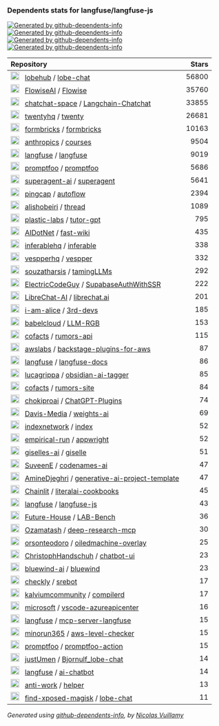 ### Dependents stats for langfuse/langfuse-js

[![Generated by github-dependents-info](https://img.shields.io/static/v1?label=Used%20by&message=106&color=informational&logo=slickpic)](https://github.com/langfuse/langfuse-js/network/dependents)
[![Generated by github-dependents-info](https://img.shields.io/static/v1?label=Used%20by%20(public)&message=106&color=informational&logo=slickpic)](https://github.com/langfuse/langfuse-js/network/dependents)
[![Generated by github-dependents-info](https://img.shields.io/static/v1?label=Used%20by%20(private)&message=-106&color=informational&logo=slickpic)](https://github.com/langfuse/langfuse-js/network/dependents)
[![Generated by github-dependents-info](https://img.shields.io/static/v1?label=Used%20by%20(stars)&message=88586&color=informational&logo=slickpic)](https://github.com/langfuse/langfuse-js/network/dependents)

| Repository | Stars  |
| :--------  | -----: |
|<img class="avatar mr-2" src="https://avatars.githubusercontent.com/u/131470832?s=40&v=4" width="20" height="20" alt="">  &nbsp; [lobehub](https://github.com/lobehub) / [lobe-chat](https://github.com/lobehub/lobe-chat) | 56800 |
|<img class="avatar mr-2" src="https://avatars.githubusercontent.com/u/128289781?s=40&v=4" width="20" height="20" alt="">  &nbsp; [FlowiseAI](https://github.com/FlowiseAI) / [Flowise](https://github.com/FlowiseAI/Flowise) | 35760 |
|<img class="avatar mr-2" src="https://avatars.githubusercontent.com/u/139558948?s=40&v=4" width="20" height="20" alt="">  &nbsp; [chatchat-space](https://github.com/chatchat-space) / [Langchain-Chatchat](https://github.com/chatchat-space/Langchain-Chatchat) | 33855 |
|<img class="avatar mr-2" src="https://avatars.githubusercontent.com/u/119600397?s=40&v=4" width="20" height="20" alt="">  &nbsp; [twentyhq](https://github.com/twentyhq) / [twenty](https://github.com/twentyhq/twenty) | 26681 |
|<img class="avatar mr-2" src="https://avatars.githubusercontent.com/u/105877416?s=40&v=4" width="20" height="20" alt="">  &nbsp; [formbricks](https://github.com/formbricks) / [formbricks](https://github.com/formbricks/formbricks) | 10163 |
|<img class="avatar mr-2" src="https://avatars.githubusercontent.com/u/76263028?s=40&v=4" width="20" height="20" alt="">  &nbsp; [anthropics](https://github.com/anthropics) / [courses](https://github.com/anthropics/courses) | 9504 |
|<img class="avatar mr-2" src="https://avatars.githubusercontent.com/u/134601687?s=40&v=4" width="20" height="20" alt="">  &nbsp; [langfuse](https://github.com/langfuse) / [langfuse](https://github.com/langfuse/langfuse) | 9019 |
|<img class="avatar mr-2" src="https://avatars.githubusercontent.com/u/137907881?s=40&v=4" width="20" height="20" alt="">  &nbsp; [promptfoo](https://github.com/promptfoo) / [promptfoo](https://github.com/promptfoo/promptfoo) | 5686 |
|<img class="avatar mr-2" src="https://avatars.githubusercontent.com/u/152537519?s=40&v=4" width="20" height="20" alt="">  &nbsp; [superagent-ai](https://github.com/superagent-ai) / [superagent](https://github.com/superagent-ai/superagent) | 5641 |
|<img class="avatar mr-2" src="https://avatars.githubusercontent.com/u/11855343?s=40&v=4" width="20" height="20" alt="">  &nbsp; [pingcap](https://github.com/pingcap) / [autoflow](https://github.com/pingcap/autoflow) | 2394 |
|<img class="avatar mr-2" src="https://avatars.githubusercontent.com/u/18422723?s=40&v=4" width="20" height="20" alt="">  &nbsp; [alishobeiri](https://github.com/alishobeiri) / [thread](https://github.com/alishobeiri/thread) | 1089 |
|<img class="avatar mr-2" src="https://avatars.githubusercontent.com/u/123981229?s=40&v=4" width="20" height="20" alt="">  &nbsp; [plastic-labs](https://github.com/plastic-labs) / [tutor-gpt](https://github.com/plastic-labs/tutor-gpt) | 795 |
|<img class="avatar mr-2" src="https://avatars.githubusercontent.com/u/163431636?s=40&v=4" width="20" height="20" alt="">  &nbsp; [AIDotNet](https://github.com/AIDotNet) / [fast-wiki](https://github.com/AIDotNet/fast-wiki) | 435 |
|<img class="avatar mr-2" src="https://avatars.githubusercontent.com/u/170831637?s=40&v=4" width="20" height="20" alt="">  &nbsp; [inferablehq](https://github.com/inferablehq) / [inferable](https://github.com/inferablehq/inferable) | 338 |
|<img class="avatar mr-2" src="https://avatars.githubusercontent.com/u/154247157?s=40&v=4" width="20" height="20" alt="">  &nbsp; [vespperhq](https://github.com/vespperhq) / [vespper](https://github.com/vespperhq/vespper) | 332 |
|<img class="avatar mr-2" src="https://avatars.githubusercontent.com/u/15125613?s=40&v=4" width="20" height="20" alt="">  &nbsp; [souzatharsis](https://github.com/souzatharsis) / [tamingLLMs](https://github.com/souzatharsis/tamingLLMs) | 292 |
|<img class="avatar mr-2" src="https://avatars.githubusercontent.com/u/137044109?s=40&v=4" width="20" height="20" alt="">  &nbsp; [ElectricCodeGuy](https://github.com/ElectricCodeGuy) / [SupabaseAuthWithSSR](https://github.com/ElectricCodeGuy/SupabaseAuthWithSSR) | 222 |
|<img class="avatar mr-2" src="https://avatars.githubusercontent.com/u/169401942?s=40&v=4" width="20" height="20" alt="">  &nbsp; [LibreChat-AI](https://github.com/LibreChat-AI) / [librechat.ai](https://github.com/LibreChat-AI/librechat.ai) | 201 |
|<img class="avatar mr-2" src="https://avatars.githubusercontent.com/u/148684274?s=40&v=4" width="20" height="20" alt="">  &nbsp; [i-am-alice](https://github.com/i-am-alice) / [3rd-devs](https://github.com/i-am-alice/3rd-devs) | 185 |
|<img class="avatar mr-2" src="https://avatars.githubusercontent.com/u/104478511?s=40&v=4" width="20" height="20" alt="">  &nbsp; [babelcloud](https://github.com/babelcloud) / [LLM-RGB](https://github.com/babelcloud/LLM-RGB) | 153 |
|<img class="avatar mr-2" src="https://avatars.githubusercontent.com/u/26894329?s=40&v=4" width="20" height="20" alt="">  &nbsp; [cofacts](https://github.com/cofacts) / [rumors-api](https://github.com/cofacts/rumors-api) | 115 |
|<img class="avatar mr-2" src="https://avatars.githubusercontent.com/u/3299148?s=40&v=4" width="20" height="20" alt="">  &nbsp; [awslabs](https://github.com/awslabs) / [backstage-plugins-for-aws](https://github.com/awslabs/backstage-plugins-for-aws) | 87 |
|<img class="avatar mr-2" src="https://avatars.githubusercontent.com/u/134601687?s=40&v=4" width="20" height="20" alt="">  &nbsp; [langfuse](https://github.com/langfuse) / [langfuse-docs](https://github.com/langfuse/langfuse-docs) | 86 |
|<img class="avatar mr-2" src="https://avatars.githubusercontent.com/u/25649282?s=40&v=4" width="20" height="20" alt="">  &nbsp; [lucagrippa](https://github.com/lucagrippa) / [obsidian-ai-tagger](https://github.com/lucagrippa/obsidian-ai-tagger) | 85 |
|<img class="avatar mr-2" src="https://avatars.githubusercontent.com/u/26894329?s=40&v=4" width="20" height="20" alt="">  &nbsp; [cofacts](https://github.com/cofacts) / [rumors-site](https://github.com/cofacts/rumors-site) | 84 |
|<img class="avatar mr-2" src="https://avatars.githubusercontent.com/u/128912789?s=40&v=4" width="20" height="20" alt="">  &nbsp; [chokiproai](https://github.com/chokiproai) / [ChatGPT-Plugins](https://github.com/chokiproai/ChatGPT-Plugins) | 74 |
|<img class="avatar mr-2" src="https://avatars.githubusercontent.com/u/171450329?s=40&v=4" width="20" height="20" alt="">  &nbsp; [Davis-Media](https://github.com/Davis-Media) / [weights-ai](https://github.com/Davis-Media/weights-ai) | 69 |
|<img class="avatar mr-2" src="https://avatars.githubusercontent.com/u/52932082?s=40&v=4" width="20" height="20" alt="">  &nbsp; [indexnetwork](https://github.com/indexnetwork) / [index](https://github.com/indexnetwork/index) | 52 |
|<img class="avatar mr-2" src="https://avatars.githubusercontent.com/u/153584155?s=40&v=4" width="20" height="20" alt="">  &nbsp; [empirical-run](https://github.com/empirical-run) / [appwright](https://github.com/empirical-run/appwright) | 52 |
|<img class="avatar mr-2" src="https://avatars.githubusercontent.com/u/187584218?s=40&v=4" width="20" height="20" alt="">  &nbsp; [giselles-ai](https://github.com/giselles-ai) / [giselle](https://github.com/giselles-ai/giselle) | 51 |
|<img class="avatar mr-2" src="https://avatars.githubusercontent.com/u/75742713?s=40&v=4" width="20" height="20" alt="">  &nbsp; [SuveenE](https://github.com/SuveenE) / [codenames-ai](https://github.com/SuveenE/codenames-ai) | 47 |
|<img class="avatar mr-2" src="https://avatars.githubusercontent.com/u/32715913?s=40&v=4" width="20" height="20" alt="">  &nbsp; [AmineDjeghri](https://github.com/AmineDjeghri) / [generative-ai-project-template](https://github.com/AmineDjeghri/generative-ai-project-template) | 47 |
|<img class="avatar mr-2" src="https://avatars.githubusercontent.com/u/128686189?s=40&v=4" width="20" height="20" alt="">  &nbsp; [Chainlit](https://github.com/Chainlit) / [literalai-cookbooks](https://github.com/Chainlit/literalai-cookbooks) | 45 |
|<img class="avatar mr-2" src="https://avatars.githubusercontent.com/u/134601687?s=40&v=4" width="20" height="20" alt="">  &nbsp; [langfuse](https://github.com/langfuse) / [langfuse-js](https://github.com/langfuse/langfuse-js) | 43 |
|<img class="avatar mr-2" src="https://avatars.githubusercontent.com/u/131727825?s=40&v=4" width="20" height="20" alt="">  &nbsp; [Future-House](https://github.com/Future-House) / [LAB-Bench](https://github.com/Future-House/LAB-Bench) | 36 |
|<img class="avatar mr-2" src="https://avatars.githubusercontent.com/u/90278288?s=40&v=4" width="20" height="20" alt="">  &nbsp; [Ozamatash](https://github.com/Ozamatash) / [deep-research-mcp](https://github.com/Ozamatash/deep-research-mcp) | 30 |
|<img class="avatar mr-2" src="https://avatars.githubusercontent.com/u/1328983?s=40&v=4" width="20" height="20" alt="">  &nbsp; [orsonteodoro](https://github.com/orsonteodoro) / [oiledmachine-overlay](https://github.com/orsonteodoro/oiledmachine-overlay) | 25 |
|<img class="avatar mr-2" src="https://avatars.githubusercontent.com/u/69692985?s=40&v=4" width="20" height="20" alt="">  &nbsp; [ChristophHandschuh](https://github.com/ChristophHandschuh) / [chatbot-ui](https://github.com/ChristophHandschuh/chatbot-ui) | 23 |
|<img class="avatar mr-2" src="https://avatars.githubusercontent.com/u/165986000?s=40&v=4" width="20" height="20" alt="">  &nbsp; [bluewind-ai](https://github.com/bluewind-ai) / [bluewind](https://github.com/bluewind-ai/bluewind) | 23 |
|<img class="avatar mr-2" src="https://avatars.githubusercontent.com/u/25982255?s=40&v=4" width="20" height="20" alt="">  &nbsp; [checkly](https://github.com/checkly) / [srebot](https://github.com/checkly/srebot) | 17 |
|<img class="avatar mr-2" src="https://avatars.githubusercontent.com/u/115334294?s=40&v=4" width="20" height="20" alt="">  &nbsp; [kalviumcommunity](https://github.com/kalviumcommunity) / [compilerd](https://github.com/kalviumcommunity/compilerd) | 17 |
|<img class="avatar mr-2" src="https://avatars.githubusercontent.com/u/6154722?s=40&v=4" width="20" height="20" alt="">  &nbsp; [microsoft](https://github.com/microsoft) / [vscode-azureapicenter](https://github.com/microsoft/vscode-azureapicenter) | 16 |
|<img class="avatar mr-2" src="https://avatars.githubusercontent.com/u/134601687?s=40&v=4" width="20" height="20" alt="">  &nbsp; [langfuse](https://github.com/langfuse) / [mcp-server-langfuse](https://github.com/langfuse/mcp-server-langfuse) | 15 |
|<img class="avatar mr-2" src="https://avatars.githubusercontent.com/u/74597894?s=40&v=4" width="20" height="20" alt="">  &nbsp; [minorun365](https://github.com/minorun365) / [aws-level-checker](https://github.com/minorun365/aws-level-checker) | 15 |
|<img class="avatar mr-2" src="https://avatars.githubusercontent.com/u/137907881?s=40&v=4" width="20" height="20" alt="">  &nbsp; [promptfoo](https://github.com/promptfoo) / [promptfoo-action](https://github.com/promptfoo/promptfoo-action) | 15 |
|<img class="avatar mr-2" src="https://avatars.githubusercontent.com/u/23255129?s=40&v=4" width="20" height="20" alt="">  &nbsp; [justUmen](https://github.com/justUmen) / [Bjornulf_lobe-chat](https://github.com/justUmen/Bjornulf_lobe-chat) | 14 |
|<img class="avatar mr-2" src="https://avatars.githubusercontent.com/u/134601687?s=40&v=4" width="20" height="20" alt="">  &nbsp; [langfuse](https://github.com/langfuse) / [ai-chatbot](https://github.com/langfuse/ai-chatbot) | 14 |
|<img class="avatar mr-2" src="https://avatars.githubusercontent.com/u/1178890?s=40&v=4" width="20" height="20" alt="">  &nbsp; [anti-work](https://github.com/anti-work) / [helper](https://github.com/anti-work/helper) | 13 |
|<img class="avatar mr-2" src="https://avatars.githubusercontent.com/u/38677638?s=40&v=4" width="20" height="20" alt="">  &nbsp; [find-xposed-magisk](https://github.com/find-xposed-magisk) / [lobe-chat](https://github.com/find-xposed-magisk/lobe-chat) | 11 |

_Generated using [github-dependents-info](https://github.com/nvuillam/github-dependents-info), by [Nicolas Vuillamy](https://github.com/nvuillam)_